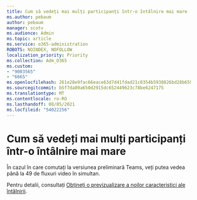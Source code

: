 ```yaml
---
title: Cum să vedeți mai mulți participanți într-o întâlnire mai mare
ms.author: pebaum
author: pebaum
manager: scotv
ms.audience: Admin
ms.topic: article
ms.service: o365-administration
ROBOTS: NOINDEX, NOFOLLOW
localization_priority: Priority
ms.collection: Adm_O365
ms.custom:
- "9003565"
- "6665"
ms.openlocfilehash: 261e28e9fac66eace63d7d41fdad21c0354b5930826bd28b659ce5e3d159655f
ms.sourcegitcommit: b5f7da89a650d2915dc652449623c78be6247175
ms.translationtype: MT
ms.contentlocale: ro-RO
ms.lasthandoff: 08/05/2021
ms.locfileid: "54022256"
---
```

# <a name="see-more-participants-in-a-large-meeting"></a>Cum să vedeți mai mulți participanți într-o întâlnire mai mare

În cazul în care comutați la versiunea preliminară Teams, veți putea vedea până la 49 de fluxuri video în simultan.

Pentru detalii, consultați [Obțineți o previzualizare a noilor caracteristici ale întâlnirii](https://support.microsoft.com/office/04533e91-3203-4530-a1c0-8f77c0731699).
